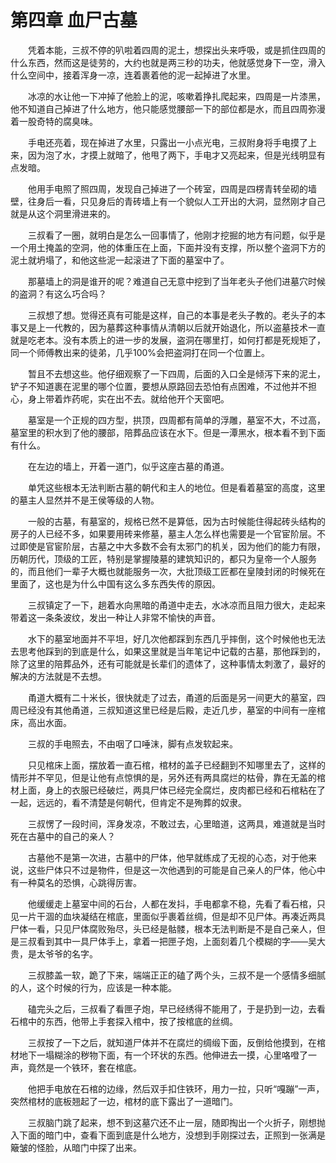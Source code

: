# 第四章 血尸古墓


　　凭着本能，三叔不停的叭啦着四周的泥土，想探出头来呼吸，或是抓住四周的什么东西，然而这是徒劳的，大约也就是两三秒的功夫，他就感觉身下一空，滑入什么空间中，接着浑身一凉，连着裹着他的泥一起掉进了水里。  

　　冰凉的水让他一下冲掉了他脸上的泥，咳嗽着挣扎爬起来，四周是一片漆黑，他不知道自己掉进了什么地方，他只能感觉腰部一下的部位都是水，而且四周弥漫着一股奇特的腐臭味。  

　　手电还亮着，现在掉进了水里，只露出一小点光电，三叔附身将手电摸了上来，因为泡了水，才摸上就暗了，他甩了两下，手电才又亮起来，但是光线明显有点发暗。  

　　他用手电照了照四周，发现自己掉进了一个砖室，四周是四楞青转垒砌的墙壁，往身后一看，只见身后的青砖墙上有一个貌似人工开出的大洞，显然刚才自己就是从这个洞里滑进来的。  

　　三叔看了一圈，就明白是怎么一回事情了，他刚才挖掘的地方有问题，似乎是一个用土掩盖的空洞，他的体重压在上面，下面并没有支撑，所以整个盗洞下方的泥土就坍塌了，和他这些泥一起滚进了下面的墓室中了。  

　　那墓墙上的洞是谁开的呢？难道自己无意中挖到了当年老头子他们进墓穴时候的盗洞？有这么巧合吗？  

　　三叔想了想。觉得还真有可能是这样，自己的本事是老头子教的。老头子的本事又是上一代教的，因为墓葬这种事情从清朝以后就开始退化，所以盗墓技术一直就是吃老本。没有本质上的进一步的发展，盗洞在哪里打，如何打都是死规矩了，同一个师傅教出来的徒弟，几乎100%会把盗洞打在同一个位置上。  

　　暂且不去想这些。他仔细观察了一下四周，后面的入口全是倾泻下来的泥土，铲子不知道裹在泥里的哪个位置，要想从原路回去恐怕有点困难，不过他并不担心，身上带着炸药呢，实在出不去。就给他开个天窗吧。  

　　墓室是一个正规的四方型，拱顶，四周都有简单的浮雕，墓室不大，不过高，墓室里的积水到了他的腰部，陪葬品应该在水下。但是一潭黑水，根本看不到下面有什么。  

　　在左边的墙上，开着一道门，似乎这座古墓的甬道。  

　　单凭这些根本无法判断古墓的朝代和主人的地位。但是看着墓室的高度，这里的墓主人显然并不是王侯等级的人物。  

　　一般的古墓，有墓室的，规格已然不是算低，因为古时候能住得起砖头结构的房子的人已经不多，如果要用砖来修墓，墓主人怎么样也需要是一个官宦阶层。不过即使是官宦阶层，古墓之中大多数不会有太邪门的机关，因为他们的能力有限，历朝历代，顶级的工匠，特别是掌握陵墓的建筑知识的，都只为皇帝一个人服务的，而且他们一辈子大概也就能服务一次，大批顶级工匠都在皇陵封闭的时候死在里面了，这也是为什么中国有这么多东西失传的原因。  

　　三叔镇定了一下，趟着水向黑暗的甬道中走去，水冰凉而且阻力很大，走起来带着这一条条波纹，发出一种让人非常不愉快的声音。  

　　水下的墓室地面并不平坦，好几次他都踩到东西几乎摔倒，这个时候他也无法去思考他踩到的到底是什么，如果这里就是当年笔记中记载的古墓，那他踩到的，除了这里的陪葬品外，还有可能就是长辈们的遗体了，这种事情太刺激了，最好的解决的方法就是不去想。  

　　甬道大概有二十米长，很快就走了过去，甬道的后面是另一间更大的墓室，四周已经没有其他甬道，三叔知道这里已经是后殿，走近几步，墓室的中间有一座棺床，高出水面。  

　　三叔的手电照去，不由咽了口唾沫，脚有点发软起来。  

　　只见棺床上面，摆放着一直石棺，棺材的盖子已经翻到不知哪里去了，这样的情形并不罕见，但是让他有点惊惧的是，另外还有两具腐烂的枯骨，靠在无盖的棺材上面，身上的衣服已经破烂，两具尸体已经完全腐烂，皮肉都已经和石棺粘在了一起，远远的，看不清楚是何朝代，但肯定不是殉葬的奴隶。  

　　三叔愣了一段时间，浑身发凉，不敢过去，心里暗道，这两具，难道就是当时死在古墓中的自己的亲人？  

　　古墓他不是第一次进，古墓中的尸体，他早就练成了无视的心态，对于他来说，这些尸体只不过是物件，但是这一次他遇到的可能是自己亲人的尸体，他心中有一种莫名的恐惧，心跳得厉害。  

　　他缓缓走上墓室中间的石台，人都在发抖，手电都拿不稳，先看了看石棺，只见一片干涸的血块凝结在棺底，里面似乎裹着丝绸，但是却不见尸体。再凑近两具尸体一看，只见尸体腐败殆尽，头已经是骷髅，根本无法判断是不是自己亲人，但是三叔看到其中一具尸体手上，拿着一把匣子炮，上面刻着几个模糊的字——吴大贵，是太爷爷的名字。  

　　三叔膝盖一软，跪了下来，端端正正的磕了两个头，三叔不是一个感情多细腻的人，这个时候的行为，应该是一种本能。  

　　磕完头之后，三叔看了看匣子炮，早已经绣得不能用了，于是扔到一边，去看石棺中的东西，他带上手套探入棺中，按了按棺底的丝绸。  

　　三叔按了一下之后，就知道尸体并不在腐烂的绸缎下面，反倒给他摸到，在棺材地下一塌糊涂的秽物下面，有一个环状的东西。他伸进去一摸，心里咯噔了一声，竟然是一个铁环，套在棺底。  

　　他把手电放在石棺的边缘，然后双手扣住铁环，用力一拉，只听“嘎蹦”一声，突然棺材的底板翘起了一边，棺材的底下露出了一道暗门。  

　　三叔脑门跳了起来，想不到这墓穴还不止一层，随即掏出一个火折子，刚想抛入下面的暗门中，查看下面到底是什么地方，没想到手刚探过去，正照到一张满是簸皱的怪脸，从暗门中探了出来。  


